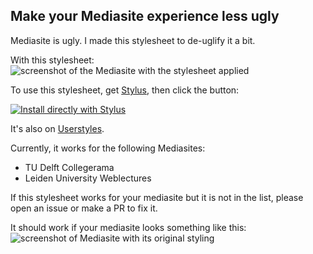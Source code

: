 ## Make your Mediasite experience less ugly
Mediasite is ugly. I made this stylesheet to de-uglify it a bit.

With this stylesheet:
![screenshot of the Mediasite with the stylesheet applied](https://puu.sh/FmC5l/3dd3275155.png)

To use this stylesheet, get [Stylus](https://github.com/openstyles/stylus/blob/master/README.md#Releases), then click the button:

[![Install directly with Stylus](https://img.shields.io/badge/Install%20directly%20with-Stylus-116b59.svg?longCache=true&style=flat)](https://raw.githubusercontent.com/Pwuts/modern-mediasite/master/Mediasite.user.css)

It's also on [Userstyles](https://userstyles.org/styles/181281/modern-mediasite).

Currently, it works for the following Mediasites:
* TU Delft Collegerama
* Leiden University Weblectures

If this stylesheet works for your mediasite but it is not in the list, please open an issue or make a PR to fix it.

It should work if your mediasite looks something like this:
![screenshot of Mediasite with its original styling](https://puu.sh/FmC4M/3d09e35b74.png)
